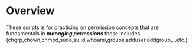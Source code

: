 # Overview
These scripts is for practicing on permission concepts
that are fundamentals in ***managing permssions***
these includes (chgrp,chown,chmod,sudo,su,id,whoami,groups,adduser,addgroup,...etc.)
